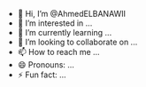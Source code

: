 - 👋 Hi, I’m @AhmedELBANAWII
- 👀 I’m interested in ...
- 🌱 I’m currently learning ...
- 💞️ I’m looking to collaborate on ...
- 📫 How to reach me ...
- 😄 Pronouns: ...
- ⚡ Fun fact: ...

<!---
AhmedELBANAWII/AhmedELBANAWII is a ✨ special ✨ repository because its `README.md` (this file) appears on your GitHub profile.
You can click the Preview link to take a look at your changes.
--->
